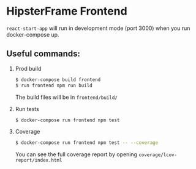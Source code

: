 # HipsterFrame Frontend

`react-start-app` will run in development mode (port 3000) when you run
docker-compose up.

## Useful commands:

1. Prod build

    ```bash
    $ docker-compose build frontend
    $ run frontend npm run build
    ```

    The build files will be in `frontend/build/`

2. Run tests

    ```bash
    $ docker-compose run frontend npm test
    ```

3. Coverage

    ```bash
    $ docker-compose run frontend npm test -- --coverage
    ```

    You can see the full coverage report by opening
    `coverage/lcov-report/index.html`
